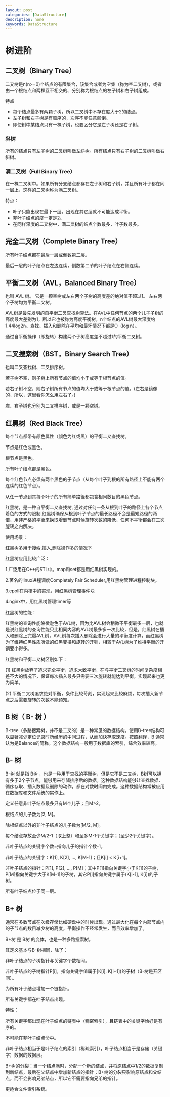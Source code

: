 ```yaml
---
layout: post
categories: [DataStructure]
description: none
keywords: DataStructure
---
```

# 树进阶

## 二叉树（Binary Tree）
二叉树是n(n>=0)个结点的有限集合，该集合或者为空集（称为空二叉树），或者由一个根结点和两棵互不相交的、分别称为根结点的左子树和右子树组成。

特点
- 每个结点最多有两颗子树，所以二叉树中不存在度大于2的结点。
- 左子树和右子树是有顺序的，次序不能任意颠倒。
- 即使树中某结点只有一棵子树，也要区分它是左子树还是右子树。

### 斜树
所有的结点只有左子树的二叉树叫做左斜树。所有结点只有右子树的二叉树叫做右斜树。

### 满二叉树（Full Binary Tree）
在一棵二叉树中。如果所有分支结点都存在左子树和右子树，并且所有叶子都在同一层上，这样的二叉树称为满二叉树。

特点：
- 叶子只能出现在最下一层。出现在其它层就不可能达成平衡。
- 非叶子结点的度一定是2。
- 在同样深度的二叉树中，满二叉树的结点个数最多，叶子数最多。

## 完全二叉树（Complete Binary Tree）
所有叶子结点都在最后一层或倒数第二层。

最后一层的叶子结点在左边连续，倒数第二节的叶子结点在右侧连续。

## 平衡二叉树（AVL，Balanced Binary Tree）
也叫 AVL 树。 它是一颗空树或左右两个子树的高度差的绝对值不超过1。 左右两个子树均为平衡二叉树。

AVL树是最先发明的自平衡二叉查找树算法。在AVL中任何节点的两个儿子子树的高度最大差别为1，所以它也被称为高度平衡树，n个结点的AVL树最大深度约1.44log2n。查找、插入和删除在平均和最坏情况下都是O（log n）。

通过自平衡操作（即旋转）构建两个子树高度差不超过1的平衡二叉树。

## 二叉搜索树（BST，Binary Search Tree）
也叫二叉查找树、二叉排序树。

若子树不空，则子树上所有节点的值均小于或等于根节点的值。

若右子树不空，则右子树所有节点的值均大于或等于根节点的值。(左右是镜像的，所以，这里看你怎么用左右了。)

左、右子树也分别为二叉排序树，或是一颗空树。

## 红黑树（Red Black Tree）
每个节点都带有颜色属性（颜色为红或黑）的平衡二叉查找树。

节点是红色或黑色。

根节点是黑色。

所有叶子结点都是黑色。

每个红色节点必须有两个黑色的子节点（从每个叶子到根的所有路径上不能有两个连续的红色节点）。

从任一节点到其每个叶子的所有简单路径都包含相同数目的黑色节点。

红黑树，是一种自平衡二叉查找树, 通过对任何一条从根到叶子的路径上各个节点着色的方式的限制,红黑树确保从根到叶子节点的最长路径不会是最短路径的两倍，用非严格的平衡来换取增删节点时候旋转次数的降低，任何不平衡都会在三次旋转之内解决。

使用场景：

红黑树多用于搜索,插入,删除操作多的情况下

红黑树应用比较广泛：

1.广泛用在C++的STL中。map和set都是用红黑树实现的。

2.著名的linux进程调度Completely Fair Scheduler,用红黑树管理进程控制块。

3.epoll在内核中的实现，用红黑树管理事件块

4.nginx中，用红黑树管理timer等

红黑树的性能：

红黑树的查询性能略微逊色于AVL树，因为比AVL树会稍微不平衡最多一层，也就是说红黑树的查询性能只比相同内容的AVL树最多多一次比较，但是，红黑树在插入和删除上完爆AVL树，AVL树每次插入删除会进行大量的平衡度计算，而红黑树为了维持红黑性质所做的红黑变换和旋转的开销，相较于AVL树为了维持平衡的开销要小得多。

红黑树和平衡二叉树区别如下：

(1) 红黑树放弃了追求完全平衡，追求大致平衡，在与平衡二叉树的时间复杂度相差不大的情况下，保证每次插入最多只需要三次旋转就能达到平衡，实现起来也更为简单。

(2) 平衡二叉树追求绝对平衡，条件比较苛刻，实现起来比较麻烦，每次插入新节点之后需要旋转的次数不能预知。


## B 树（ B- 树 ）
B-tree（多路搜索树，并不是二叉的）是一种常见的数据结构。使用B-tree结构可以显著减少定位记录时所经历的中间过程，从而加快存取速度。按照翻译，B 通常认为是Balance的简称。这个数据结构一般用于数据库的索引，综合效率较高。

## B- 树
B-树 就是指 B树 ，也是一种用于查找的平衡树，但是它不是二叉树，B树可以拥有多于2个子节点，能够用来存储排序后的数据。这种数据结构能够让查找数据、循序存取、插入数据及删除的动作，都在对数时间内完成。这种数据结构常被应用在数据库和文件系统的实作上。

定义任意非叶子结点最多只有M个儿子；且M>2。

根结点的儿子数为[2, M]。

除根结点以外的非叶子结点的儿子数为[M/2, M]。

每个结点存放至少M/2-1（取上整）和至多M-1个关键字；（至少2个关键字）。

非叶子结点的关键字个数=指向儿子的指针个数-1。

非叶子结点的关键字：K[1], K[2], …, K[M-1]；且K[i] < K[i+1]。

非叶子结点的指针：P[1], P[2], …, P[M]；其中P[1]指向关键字小于K[1]的子树，P[M]指向关键字大于K[M-1]的子树，其它P[i]指向关键字属于(K[i-1], K[i])的子树。

所有叶子结点位于同一层。

## B+ 树
通常在多数节点在次级存储比如硬盘中的时候出现。通过最大化在每个内部节点内的子节点的数目减少树的高度，平衡操作不经常发生，而且效率增加了。

B+树 是 B树 的变体，也是一种多路搜索树。

其定义基本与B-树相同，除了：

非叶子结点的子树指针与关键字个数相同。

非叶子结点的子树指针P[i]，指向关键字值属于[K[i], K[i+1])的子树（B-树是开区间）。

为所有叶子结点增加一个链指针。

所有关键字都在叶子结点出现。

特性：

所有关键字都出现在叶子结点的链表中（稠密索引），且链表中的关键字恰好是有序的。

不可能在非叶子结点命中。

非叶子结点相当于是叶子结点的索引（稀疏索引），叶子结点相当于是存储（关键字）数据的数据层。

B+树的分裂：当一个结点满时，分配一个新的结点，并将原结点中1/2的数据复制到新结点，最后在父结点中增加新结点的指针；B+树的分裂只影响原结点和父结点，而不会影响兄弟结点，所以它不需要指向兄弟的指针。

更适合文件索引系统。














